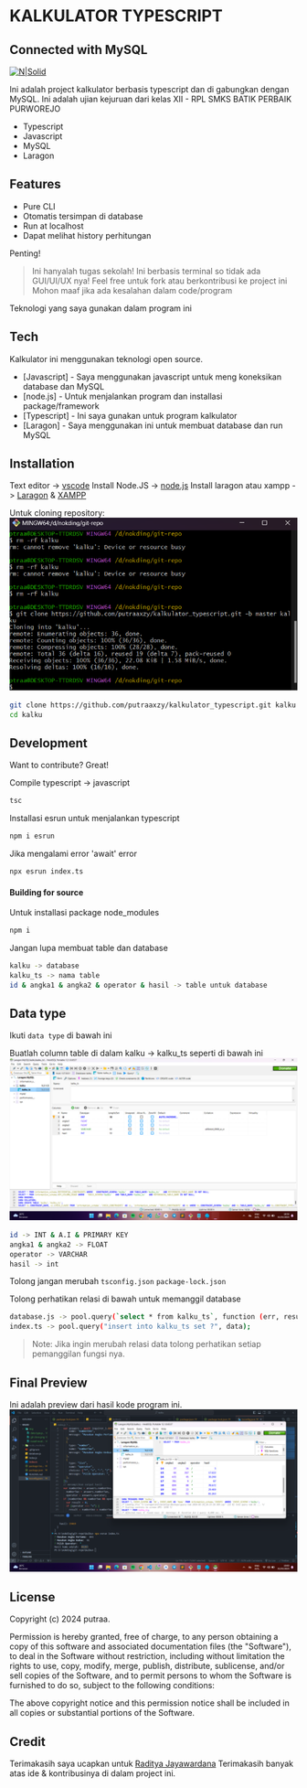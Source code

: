 # KALKULATOR TYPESCRIPT
## Connected with MySQL

[![N|Solid](https://logowik.com/content/uploads/images/mysql.jpg)](https://nodesource.com/products/nsolid)

Ini adalah project kalkulator berbasis typescript dan di gabungkan dengan
MySQL. Ini adalah ujian kejuruan dari kelas XII - RPL SMKS BATIK PERBAIK PURWOREJO
- Typescript
- Javascript
- MySQL
- Laragon
## Features

- Pure CLI 
- Otomatis tersimpan di database
- Run at localhost
- Dapat melihat history perhitungan

Penting!
> Ini hanyalah tugas sekolah!
> Ini berbasis terminal so tidak ada GUI/UI/UX nya!
> Feel free untuk fork atau berkontribusi ke project ini
> Mohon maaf jika ada kesalahan dalam code/program

Teknologi yang saya gunakan dalam program ini

## Tech

Kalkulator ini menggunakan teknologi open source.

- [Javascript] - Saya menggunakan javascript untuk meng koneksikan database dan MySQL
- [node.js] - Untuk menjalankan program dan installasi package/framework
- [Typescript] - Ini saya gunakan untuk program kalkulator
- [Laragon] - Saya menggunakan ini untuk membuat database dan run MySQL

## Installation

Text editor -> [vscode](https://code.visualstudio.com/)
Install Node.JS -> [node.js](https://nodejs.org)
Install laragon atau xampp -> [Laragon](https://laragon.org) & [XAMPP](https://www.apachefriends.org)

Untuk cloning repository:
![clone](https://raw.githubusercontent.com/putraaxzy/kalkulator_typescript/master/img/git%20clone.png)
```sh
git clone https://github.com/putraaxzy/kalkulator_typescript.git kalku
cd kalku
```

## Development

Want to contribute? Great!

Compile typescript -> javascript

```sh
tsc
```

Installasi esrun untuk menjalankan typescript

```sh
npm i esrun
```

Jika mengalami error 'await' error

```sh
npx esrun index.ts
```

#### Building for source

Untuk installasi package node_modules

```sh
npm i
```

Jangan lupa membuat table dan database

```sh
kalku -> database
kalku_ts -> nama table
id & angka1 & angka2 & operator & hasil -> table untuk database
```

## Data type

Ikuti `data type` di bawah ini 

Buatlah column table di dalam kalku -> kalku_ts seperti di bawah ini
![data type](https://raw.githubusercontent.com/putraaxzy/kalkulator_typescript/master/img/data%20type.png)
```sh
id -> INT & A.I & PRIMARY KEY
angka1 & angka2 -> FLOAT 
operator -> VARCHAR
hasil -> int
```

Tolong jangan merubah `tsconfig.json` `package-lock.json`

Tolong perhatikan relasi di bawah untuk memanggil database
```sh
database.js -> pool.query(`select * from kalku_ts`, function (err, result, fields)
index.ts -> pool.query("insert into kalku_ts set ?", data);
```

> Note: Jika ingin merubah relasi data tolong perhatikan 
setiap pemanggilan fungsi nya.

## Final Preview 
Ini adalah preview dari hasil kode program ini.
![preview](https://raw.githubusercontent.com/putraaxzy/kalkulator_typescript/master/img/result.png)

## License

Copyright (c) 2024 putraa.

Permission is hereby granted, free of charge, to any person obtaining a copy
of this software and associated documentation files (the "Software"), to deal
in the Software without restriction, including without limitation the rights
to use, copy, modify, merge, publish, distribute, sublicense, and/or sell
copies of the Software, and to permit persons to whom the Software is
furnished to do so, subject to the following conditions:

The above copyright notice and this permission notice shall be included in all
copies or substantial portions of the Software.


## Credit
Terimakasih saya ucapkan untuk 
[Raditya Jayawardana](https://github.com/radityajayawardana)
Terimakasih banyak atas ide & kontribusinya di dalam project ini.

